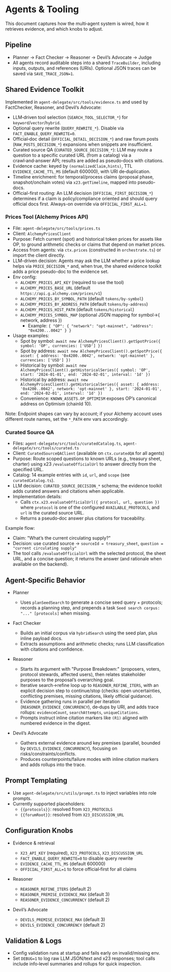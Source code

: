 # Agents & Tooling

This document captures how the multi‑agent system is wired, how it retrieves evidence, and which knobs to adjust.

## Pipeline

- Planner → Fact Checker → Reasoner → Devil’s Advocate → Judge
- All agents record auditable steps into a shared `TraceBuilder`, including inputs, outputs, and references (URIs). Optional JSON traces can be saved via `SAVE_TRACE_JSON=1`.

## Shared Evidence Toolkit

Implemented in `agent-delegate/src/tools/evidence.ts` and used by FactChecker, Reasoner, and Devil’s Advocate:

- LLM‑driven tool selection (`SEARCH_TOOL_SELECTOR_*`) for `keyword`/`vector`/`hybrid`.
- Optional query rewrite (`QUERY_REWRITE_*`). Disable via `FACT_ENABLE_QUERY_REWRITE=0`.
- Official‑doc detail (`OFFICIAL_DETAIL_DECISION_*`) and raw forum posts (`RAW_POSTS_DECISION_*`) expansions when snippets are insufficient.
- Curated source QA (`CURATED_SOURCE_DECISION_*`): LLM may route a question to a specific curated URL (from a catalog) via a crawl‑and‑answer API; results are added as pseudo‑docs with citations.
- Evidence cache: keyed by `(normalizedClaim,hints)`, TTL `EVIDENCE_CACHE_TTL_MS` (default 600000), with URI de‑duplication.
- Timeline enrichment: for temporal/process claims (proposal phase, snapshot/onchain votes) via `x23.getTimeline`, mapped into pseudo-docs.
- Official-first routing: An LLM decision (`OFFICIAL_FIRST_DECISION_*`) determines if a claim is policy/compliance oriented and should query official docs first. Always-on override via `OFFICIAL_FIRST_ALL=1`.

### Prices Tool (Alchemy Prices API)

- File: `agent-delegate/src/tools/prices.ts`
- Client: `AlchemyPricesClient`
- Purpose: Fetch current (spot) and historical token prices for assets like OP, to ground arithmetic checks or claims that depend on market prices.
- Access from agents: via `ctx.prices` (constructed in `orchestrate.ts`) or import the client directly.
- LLM-driven decision: Agents may ask the LLM whether a price lookup helps via `PRICE_DECISION_*` and, when true, the shared evidence toolkit adds a price pseudo-doc to the evidence set.
- Env config:
  - `ALCHEMY_PRICES_API_KEY` (required to use the tool)
  - `ALCHEMY_PRICES_BASE_URL` (default `https://api.g.alchemy.com/prices/v1`)
  - `ALCHEMY_PRICES_BY_SYMBOL_PATH` (default `tokens/by-symbol`)
  - `ALCHEMY_PRICES_BY_ADDRESS_PATH` (default `tokens/by-address`)
  - `ALCHEMY_PRICES_HIST_PATH` (default `tokens/historical`)
  - `ALCHEMY_PRICES_SYMBOL_MAP` (optional JSON mapping for symbol→{ network, address })
    - Example: `{ "OP": { "network": "opt-mainnet", "address": "0x4200...0042" } }`
- Usage examples:
  - Spot by symbol: `await new AlchemyPricesClient().getSpotPrice({ symbol: 'OP', currencies: ['USD'] })`
  - Spot by address: `await new AlchemyPricesClient().getSpotPrice({ asset: { address: '0x4200..0042', network: 'opt-mainnet' }, currencies: ['USD'] })`
  - Historical by symbol: `await new AlchemyPricesClient().getHistoricalSeries({ symbol: 'OP', start: '2024-01-01', end: '2024-02-01', interval: '1d' })`
  - Historical by address: `await new AlchemyPricesClient().getHistoricalSeries({ asset: { address: '0x4200..0042', network: 'opt-mainnet' }, start: '2024-01-01', end: '2024-02-01', interval: '1d' })`
  - Convenience: `KNOWN_ASSETS.OP_OPTIMISM` exposes OP’s canonical address on Optimism (chainId 10).

Note: Endpoint shapes can vary by account; if your Alchemy account uses different route names, set the `*_PATH` env vars accordingly.

### Curated Source QA

- Files: `agent-delegate/src/tools/curatedCatalog.ts`, `agent-delegate/src/tools/curated.ts`
- Client: `CuratedSourceQAClient` (available on `ctx.curatedQA` for all agents)
- Purpose: Route scoped questions to known URLs (e.g., treasury sheet, charter) using x23 `/evaluateOfficialUrl` to answer directly from the specified URL.
- Catalog: 14 example entries with `id`, `url`, and `scope` (see `curatedCatalog.ts`).
- LLM decision: `CURATED_SOURCE_DECISION_*` schema; the evidence toolkit adds curated answers and citations when applicable.
- Implementation details:
  - Calls `ctx.x23.evaluateOfficialUrl({ protocol, url, question })` where `protocol` is one of the configured `AVAILABLE_PROTOCOLS`, and `url` is the curated source URL.
  - Returns a pseudo‑doc answer plus citations for traceability.

Example flow:
- Claim: "What’s the current circulating supply?"
- Decision: use curated source → `sourceId = treasury_sheet`, `question = "current circulating supply"`
- The tool calls `/evaluateOfficialUrl` with the selected protocol, the sheet URL, and a concise question; it returns the answer (and rationale when available on the backend).

## Agent‑Specific Behavior

- Planner
  - Uses `planSeedSearch` to generate a concise seed query + protocols; records a planning step, and prepends a task `Seed search corpus: "..." [protocols]` when missing.

- Fact Checker
  - Builds an initial corpus via `hybridSearch` using the seed plan, plus inline payload docs.
  - Extracts assumptions and arithmetic checks; runs LLM classification with citations and confidence.

- Reasoner
  - Starts its argument with "Purpose Breakdown:" (proposers, voters, protocol stewards, affected users), then relates stakeholder purposes to the proposal’s overarching goal.
  - Iterative search→refine loop up to `REASONER_REFINE_ITERS`, with an explicit decision step to continue/stop (checks: open uncertainties, conflicting premises, missing citations, likely official guidance).
  - Evidence gathering runs in parallel per iteration (`REASONER_EVIDENCE_CONCURRENCY`), de‑dups by URI, and adds trace rollups: `evidenceCount`, `searchAttempts`, `uniqueCitations`.
  - Prompts instruct inline citation markers like `(R1)` aligned with numbered evidence in the digest.

- Devil’s Advocate
  - Gathers external evidence around key premises (parallel, bounded by `DEVILS_EVIDENCE_CONCURRENCY`), focusing on risks/constraints/conflicts.
  - Produces counterpoints/failure modes with inline citation markers and adds rollups into the trace.

## Prompt Templating

- Use `agent-delegate/src/utils/prompt.ts` to inject variables into role prompts.
- Currently supported placeholders:
  - `{{protocols}}`: resolved from `X23_PROTOCOLS`
  - `{{forumRoot}}`: resolved from `X23_DISCUSSION_URL`

## Configuration Knobs

- Evidence & retrieval
  - `X23_API_KEY` (required), `X23_PROTOCOLS`, `X23_DISCUSSION_URL`
  - `FACT_ENABLE_QUERY_REWRITE=0` to disable query rewrite
  - `EVIDENCE_CACHE_TTL_MS` (default 600000)
  - `OFFICIAL_FIRST_ALL=1` to force official‑first for all claims

- Reasoner
  - `REASONER_REFINE_ITERS` (default 2)
  - `REASONER_PREMISE_EVIDENCE_MAX` (default 3)
  - `REASONER_EVIDENCE_CONCURRENCY` (default 2)

- Devil’s Advocate
  - `DEVILS_PREMISE_EVIDENCE_MAX` (default 3)
  - `DEVILS_EVIDENCE_CONCURRENCY` (default 2)

## Validation & Logs

- Config validation runs at startup and fails early on invalid/missing env.
- Set `DEBUG=1` to log raw LLM JSON/text and x23 responses; tool calls include info‑level summaries and rollups for quick inspection.

